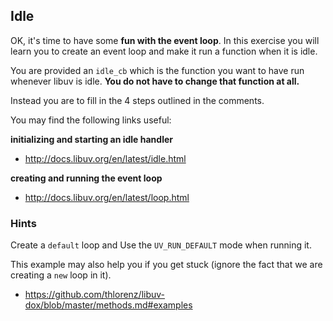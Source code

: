 ## Idle

OK, it's time to have some **fun with the event loop**.
In this exercise you will learn you to create an event loop and make it run a function when it is idle.

You are provided an `idle_cb` which is the function you want to have run whenever libuv is idle. 
**You do not have to change that function at all.**

Instead you are to fill in the 4 steps outlined in the comments.

You may find the following links useful:

**initializing and starting an idle handler**
- http://docs.libuv.org/en/latest/idle.html

**creating and running the event loop**
- http://docs.libuv.org/en/latest/loop.html

### Hints

Create a `default` loop and Use the `UV_RUN_DEFAULT` mode when running it.

This example may also help you if you get stuck (ignore the fact that we are creating a `new` loop in it).
- https://github.com/thlorenz/libuv-dox/blob/master/methods.md#examples
